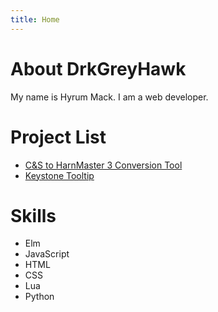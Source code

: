 ```yaml
---
title: Home
---
```

# About DrkGreyHawk

My name is Hyrum Mack. I am a web developer.

# Project List

* [C&S to HarnMaster 3 Conversion Tool](/cands-to-hm3)
* [Keystone Tooltip](https://www.curseforge.com/wow/addons/keystone-tooltip)

# Skills

* Elm
* JavaScript
* HTML
* CSS
* Lua
* Python
